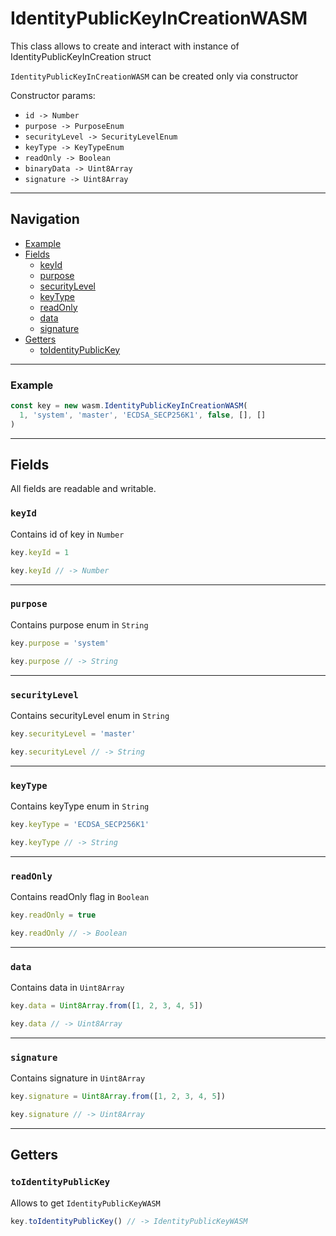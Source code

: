# IdentityPublicKeyInCreationWASM

This class allows to create and interact with instance of IdentityPublicKeyInCreation struct

`IdentityPublicKeyInCreationWASM` can be created only via constructor

Constructor params:

- `id -> Number`
- `purpose -> PurposeEnum`
- `securityLevel -> SecurityLevelEnum`
- `keyType -> KeyTypeEnum`
- `readOnly -> Boolean`
- `binaryData -> Uint8Array`
- `signature -> Uint8Array`

___

## Navigation

- [Example](#Example)
- [Fields](#fields)
    - [keyId](#keyid)
    - [purpose](#purpose)
    - [securityLevel](#securitylevel)
    - [keyType](#keytype)
    - [readOnly](#readonly)
    - [data](#data)
    - [signature](#signature)
- [Getters](#getters)
    - [toIdentityPublicKey](#toIdentityPublicKey)

___

### Example

```js
const key = new wasm.IdentityPublicKeyInCreationWASM(
  1, 'system', 'master', 'ECDSA_SECP256K1', false, [], []
)
```

___

## Fields

All fields are readable and writable.

### `keyId`

Contains id of key in `Number`

```js
key.keyId = 1

key.keyId // -> Number
```

___

### `purpose`

Contains purpose enum in `String`

```js
key.purpose = 'system'

key.purpose // -> String
```

___

### `securityLevel`

Contains securityLevel enum in `String`

```js
key.securityLevel = 'master'

key.securityLevel // -> String
```

___

### `keyType`

Contains keyType enum in `String`

```js
key.keyType = 'ECDSA_SECP256K1'

key.keyType // -> String
```

___

### `readOnly`

Contains readOnly flag in `Boolean`

```js
key.readOnly = true

key.readOnly // -> Boolean
```

___

### `data`

Contains data in `Uint8Array`

```js
key.data = Uint8Array.from([1, 2, 3, 4, 5])

key.data // -> Uint8Array
```

___

### `signature`

Contains signature in `Uint8Array`

```js
key.signature = Uint8Array.from([1, 2, 3, 4, 5])

key.signature // -> Uint8Array
```

___

## Getters

### `toIdentityPublicKey`

Allows to get `IdentityPublicKeyWASM`

```js
key.toIdentityPublicKey() // -> IdentityPublicKeyWASM
```